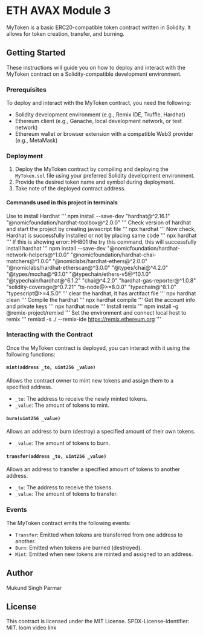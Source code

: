 # ETH AVAX Module 3

MyToken is a basic ERC20-compatible token contract written in Solidity. It allows for token creation, transfer, and burning.

## Getting Started

These instructions will guide you on how to deploy and interact with the MyToken contract on a Solidity-compatible development environment.

### Prerequisites

To deploy and interact with the MyToken contract, you need the following:

- Solidity development environment (e.g., Remix IDE, Truffle, Hardhat)
- Ethereum client (e.g., Ganache, local development network, or test network)
- Ethereum wallet or browser extension with a compatible Web3 provider (e.g., MetaMask)

### Deployment

1. Deploy the MyToken contract by compiling and deploying the `MyToken.sol` file using your preferred Solidity development environment.
2. Provide the desired token name and symbol during deployment.
3. Take note of the deployed contract address.

#### Commands used in this project in terminals
Use to install Hardhat ''' npm install --save-dev "hardhat@^2.16.1" "@nomicfoundation/hardhat-toolbox@^2.0.0" '''
Check version of hardhat and start the project by creating javascript file ''' npx hardhat '''
Now check, Hardhat is successfully installed or not by placing same code ''' npx hardhat '''
If this is showing error: HH801 the try this command, this will successfully install hardhat ''' npm install --save-dev "@nomicfoundation/hardhat-network-helpers@^1.0.0" "@nomicfoundation/hardhat-chai-matchers@^1.0.0" "@nomiclabs/hardhat-ethers@^2.0.0" "@nomiclabs/hardhat-etherscan@^3.0.0" "@types/chai@^4.2.0" "@types/mocha@^9.1.0" "@typechain/ethers-v5@^10.1.0" "@typechain/hardhat@^6.1.2" "chai@^4.2.0" "hardhat-gas-reporter@^1.0.8" "solidity-coverage@^0.7.21" "ts-node@>=8.0.0" "typechain@^8.1.0" "typescript@>=4.5.0" '''
clear the hardhat, it has arctifact file ''' npx hardhat clean '''
Compile the hardhat ''' npx hardhat compile '''
Get the account info and private keys ''' npx hardhat node '''
Install remix ''' npm install -g @remix-project/remixd '''
Set the environment and connect local host to remix ''' remixd -s ./ --remix-ide https://remix.ethereum.org '''
### Interacting with the Contract

Once the MyToken contract is deployed, you can interact with it using the following functions:

#### `mint(address _to, uint256 _value)`

Allows the contract owner to mint new tokens and assign them to a specified address.

- `_to`: The address to receive the newly minted tokens.
- `_value`: The amount of tokens to mint.

#### `burn(uint256 _value)`

Allows an address to burn (destroy) a specified amount of their own tokens.

- `_value`: The amount of tokens to burn.

#### `transfer(address _to, uint256 _value)`

Allows an address to transfer a specified amount of tokens to another address.

- `_to`: The address to receive the tokens.
- `_value`: The amount of tokens to transfer.

### Events

The MyToken contract emits the following events:

- `Transfer`: Emitted when tokens are transferred from one address to another.
- `Burn`: Emitted when tokens are burned (destroyed).
- `Mint`: Emitted when new tokens are minted and assigned to an address.

## Author

Mukund Singh Parmar

## License

This contract is licensed under the MIT License. SPDX-License-Identifier: MIT. loom video link
